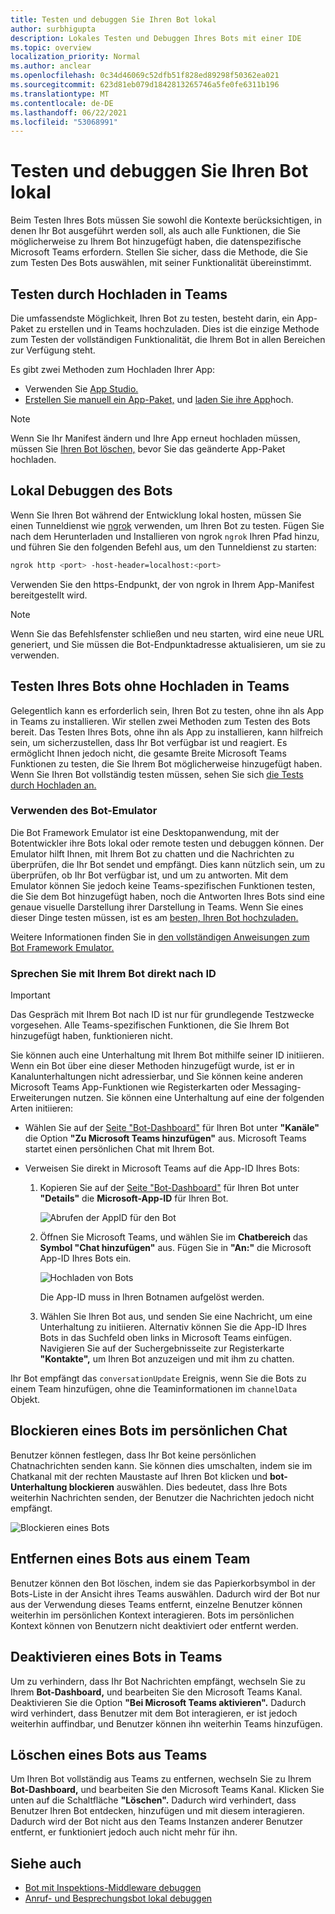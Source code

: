 ```yaml
---
title: Testen und debuggen Sie Ihren Bot lokal
author: surbhigupta
description: Lokales Testen und Debuggen Ihres Bots mit einer IDE
ms.topic: overview
localization_priority: Normal
ms.author: anclear
ms.openlocfilehash: 0c34d46069c52dfb51f828ed89298f50362ea021
ms.sourcegitcommit: 623d81eb079d1842813265746a5fe0fe6311b196
ms.translationtype: MT
ms.contentlocale: de-DE
ms.lasthandoff: 06/22/2021
ms.locfileid: "53068991"
---
```

# <a name="test-and-debug-your-bot-locally"></a>Testen und debuggen Sie Ihren Bot lokal

Beim Testen Ihres Bots müssen Sie sowohl die Kontexte berücksichtigen, in denen Ihr Bot ausgeführt werden soll, als auch alle Funktionen, die Sie möglicherweise zu Ihrem Bot hinzugefügt haben, die datenspezifische Microsoft Teams erfordern. Stellen Sie sicher, dass die Methode, die Sie zum Testen Des Bots auswählen, mit seiner Funktionalität übereinstimmt.

## <a name="test-by-uploading-to-teams"></a>Testen durch Hochladen in Teams

Die umfassendste Möglichkeit, Ihren Bot zu testen, besteht darin, ein App-Paket zu erstellen und in Teams hochzuladen. Dies ist die einzige Methode zum Testen der vollständigen Funktionalität, die Ihrem Bot in allen Bereichen zur Verfügung steht.

Es gibt zwei Methoden zum Hochladen Ihrer App:
* Verwenden Sie [App Studio.](~/concepts/build-and-test/app-studio-overview.md)
* [Erstellen Sie manuell ein App-Paket,](~/concepts/build-and-test/apps-package.md) und [laden Sie ihre App](~/concepts/deploy-and-publish/apps-upload.md)hoch.

> [!NOTE]
> Wenn Sie Ihr Manifest ändern und Ihre App erneut hochladen müssen, müssen Sie [Ihren Bot löschen,](#delete-a-bot-from-teams) bevor Sie das geänderte App-Paket hochladen.

## <a name="debug-your-bot-locally"></a>Lokal Debuggen des Bots

Wenn Sie Ihren Bot während der Entwicklung lokal hosten, müssen Sie einen Tunneldienst wie [ngrok](https://ngrok.com/) verwenden, um Ihren Bot zu testen. Fügen Sie nach dem Herunterladen und Installieren von ngrok `ngrok` Ihren Pfad hinzu, und führen Sie den folgenden Befehl aus, um den Tunneldienst zu starten:

```bash
ngrok http <port> -host-header=localhost:<port>
```

Verwenden Sie den https-Endpunkt, der von ngrok in Ihrem App-Manifest bereitgestellt wird. 

> [!NOTE]
> Wenn Sie das Befehlsfenster schließen und neu starten, wird eine neue URL generiert, und Sie müssen die Bot-Endpunktadresse aktualisieren, um sie zu verwenden.

## <a name="test-your-bot-without-uploading-to-teams"></a>Testen Ihres Bots ohne Hochladen in Teams

Gelegentlich kann es erforderlich sein, Ihren Bot zu testen, ohne ihn als App in Teams zu installieren. Wir stellen zwei Methoden zum Testen des Bots bereit. Das Testen Ihres Bots, ohne ihn als App zu installieren, kann hilfreich sein, um sicherzustellen, dass Ihr Bot verfügbar ist und reagiert. Es ermöglicht Ihnen jedoch nicht, die gesamte Breite Microsoft Teams Funktionen zu testen, die Sie Ihrem Bot möglicherweise hinzugefügt haben. Wenn Sie Ihren Bot vollständig testen müssen, sehen Sie sich [die Tests durch Hochladen an.](#test-by-uploading-to-teams)

### <a name="use-the-bot-emulator"></a>Verwenden des Bot-Emulator

Die Bot Framework Emulator ist eine Desktopanwendung, mit der Botentwickler ihre Bots lokal oder remote testen und debuggen können. Der Emulator hilft Ihnen, mit Ihrem Bot zu chatten und die Nachrichten zu überprüfen, die Ihr Bot sendet und empfängt. Dies kann nützlich sein, um zu überprüfen, ob Ihr Bot verfügbar ist, und um zu antworten. Mit dem Emulator können Sie jedoch keine Teams-spezifischen Funktionen testen, die Sie dem Bot hinzugefügt haben, noch die Antworten Ihres Bots sind eine genaue visuelle Darstellung ihrer Darstellung in Teams. Wenn Sie eines dieser Dinge testen müssen, ist es am [besten, Ihren Bot hochzuladen.](#test-by-uploading-to-teams)

Weitere Informationen finden Sie in [den vollständigen Anweisungen zum Bot Framework Emulator.](/azure/bot-service/bot-service-debug-emulator?view=azure-bot-service-4.0&preserve-view=true)

### <a name="talk-to-your-bot-directly-by-id"></a>Sprechen Sie mit Ihrem Bot direkt nach ID

> [!Important]
> Das Gespräch mit Ihrem Bot nach ID ist nur für grundlegende Testzwecke vorgesehen. Alle Teams-spezifischen Funktionen, die Sie Ihrem Bot hinzugefügt haben, funktionieren nicht.

Sie können auch eine Unterhaltung mit Ihrem Bot mithilfe seiner ID initiieren. Wenn ein Bot über eine dieser Methoden hinzugefügt wurde, ist er in Kanalunterhaltungen nicht adressierbar, und Sie können keine anderen Microsoft Teams App-Funktionen wie Registerkarten oder Messaging-Erweiterungen nutzen. Sie können eine Unterhaltung auf eine der folgenden Arten initiieren:

* Wählen Sie auf der [Seite "Bot-Dashboard"](https://dev.botframework.com/bots) für Ihren Bot unter **"Kanäle"** die Option **"Zu Microsoft Teams hinzufügen"** aus. Microsoft Teams startet einen persönlichen Chat mit Ihrem Bot.

* Verweisen Sie direkt in Microsoft Teams auf die App-ID Ihres Bots:
   1. Kopieren Sie auf der [Seite "Bot-Dashboard"](https://dev.botframework.com/bots) für Ihren Bot unter **"Details"** die **Microsoft-App-ID** für Ihren Bot.
  
      ![Abrufen der AppID für den Bot](~/assets/images/bots_appid_botframework.png)
  
   2. Öffnen Sie Microsoft Teams, und wählen Sie im **Chatbereich** das **Symbol "Chat hinzufügen"** aus. Fügen Sie in **"An:"** die Microsoft App-ID Ihres Bots ein.
  
      ![Hochladen von Bots](~/assets/images/bots_uploading.png)

      Die App-ID muss in Ihren Botnamen aufgelöst werden.

   3. Wählen Sie Ihren Bot aus, und senden Sie eine Nachricht, um eine Unterhaltung zu initiieren.
      Alternativ können Sie die App-ID Ihres Bots in das Suchfeld oben links in Microsoft Teams einfügen. Navigieren Sie auf der Suchergebnisseite zur Registerkarte **"Kontakte",** um Ihren Bot anzuzeigen und mit ihm zu chatten.

Ihr Bot empfängt das `conversationUpdate` Ereignis, wenn Sie die Bots zu einem Team hinzufügen, ohne die Teaminformationen im `channelData` Objekt.

## <a name="block-a-bot-in-personal-chat"></a>Blockieren eines Bots im persönlichen Chat

Benutzer können festlegen, dass Ihr Bot keine persönlichen Chatnachrichten senden kann. Sie können dies umschalten, indem sie im Chatkanal mit der rechten Maustaste auf Ihren Bot klicken und **bot-Unterhaltung blockieren** auswählen. Dies bedeutet, dass Ihre Bots weiterhin Nachrichten senden, der Benutzer die Nachrichten jedoch nicht empfängt.

![Blockieren eines Bots](~/assets/images/bots/botdisable.png)

## <a name="remove-a-bot-from-a-team"></a>Entfernen eines Bots aus einem Team

Benutzer können den Bot löschen, indem sie das Papierkorbsymbol in der Bots-Liste in der Ansicht ihres Teams auswählen. Dadurch wird der Bot nur aus der Verwendung dieses Teams entfernt, einzelne Benutzer können weiterhin im persönlichen Kontext interagieren. Bots im persönlichen Kontext können von Benutzern nicht deaktiviert oder entfernt werden.

## <a name="disable-a-bot-in-teams"></a>Deaktivieren eines Bots in Teams

Um zu verhindern, dass Ihr Bot Nachrichten empfängt, wechseln Sie zu Ihrem **Bot-Dashboard,** und bearbeiten Sie den Microsoft Teams Kanal. Deaktivieren Sie die Option **"Bei Microsoft Teams aktivieren".** Dadurch wird verhindert, dass Benutzer mit dem Bot interagieren, er ist jedoch weiterhin auffindbar, und Benutzer können ihn weiterhin Teams hinzufügen.

## <a name="delete-a-bot-from-teams"></a>Löschen eines Bots aus Teams

Um Ihren Bot vollständig aus Teams zu entfernen, wechseln Sie zu Ihrem **Bot-Dashboard,** und bearbeiten Sie den Microsoft Teams Kanal. Klicken Sie unten auf die Schaltfläche **"Löschen".** Dadurch wird verhindert, dass Benutzer Ihren Bot entdecken, hinzufügen und mit diesem interagieren. Dadurch wird der Bot nicht aus den Teams Instanzen anderer Benutzer entfernt, er funktioniert jedoch auch nicht mehr für ihn.

## <a name="see-also"></a>Siehe auch

* [Bot mit Inspektions-Middleware debuggen](/azure/bot-service/bot-service-debug-inspection-middleware)
* [Anruf- und Besprechungsbot lokal debuggen](~/bots/calls-and-meetings/debugging-local-testing-calling-meeting-bots.md)
